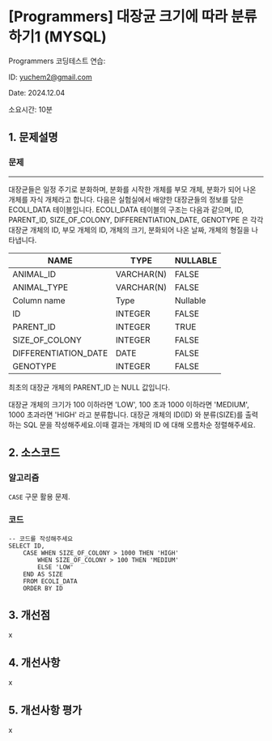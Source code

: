 # [Programmers] 대장균 크기에 따라 분류하기1 (MYSQL)
Programmers 코딩테스트 연습: 

ID: yuchem2@gmail.com

Date: 2024.12.04

소요시간: 10분

## 1. 문제설명

### 문제
---
대장균들은 일정 주기로 분화하며, 분화를 시작한 개체를 부모 개체, 분화가 되어 나온 개체를 자식 개체라고 합니다.
다음은 실험실에서 배양한 대장균들의 정보를 담은 ECOLI_DATA 테이블입니다. ECOLI_DATA 테이블의 구조는 다음과 같으며, ID, PARENT_ID, SIZE_OF_COLONY, DIFFERENTIATION_DATE, GENOTYPE 은 각각 대장균 개체의 ID, 부모 개체의 ID, 개체의 크기, 분화되어 나온 날짜, 개체의 형질을 나타냅니다.

| NAME                 | TYPE       | NULLABLE  |
|----------------------|------------|-----------|
| ANIMAL_ID            | VARCHAR(N) | FALSE     |
| ANIMAL_TYPE          | VARCHAR(N) | FALSE     |
| Column name          | Type       | Nullable  |
| ID                   | INTEGER    | FALSE     |
| PARENT_ID            | INTEGER    | TRUE      |
| SIZE_OF_COLONY       | INTEGER    | FALSE     |
| DIFFERENTIATION_DATE | DATE       | FALSE     |
| GENOTYPE             | INTEGER    | FALSE     |

최초의 대장균 개체의 PARENT_ID 는 NULL 값입니다.

대장균 개체의 크기가 100 이하라면 'LOW', 100 초과 1000 이하라면 'MEDIUM', 1000 초과라면 'HIGH' 라고 분류합니다. 대장균 개체의 ID(ID) 와 분류(SIZE)를 출력하는 SQL 문을 작성해주세요.이때 결과는 개체의 ID 에 대해 오름차순 정렬해주세요.

## 2. 소스코드

### 알고리즘
`CASE` 구문 활용 문제.

### 코드
```mysql
-- 코드를 작성해주세요
SELECT ID, 
    CASE WHEN SIZE_OF_COLONY > 1000 THEN 'HIGH'
        WHEN SIZE_OF_COLONY > 100 THEN 'MEDIUM'
        ELSE 'LOW'
    END AS SIZE
    FROM ECOLI_DATA
    ORDER BY ID
```

## 3. 개선점
x
## 4. 개선사항
x
## 5. 개선사항 평가
x
